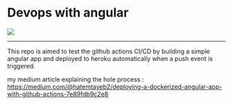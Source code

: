 
# Devops with angular 

![](https://github.com/hatembentayeb/angular-devops/workflows/.github/workflows/main.yml/badge.svg)

---
This repo is aimed to test the github actions CI/CD by building a simple angular app and deployed to heroku automatically when a push event is triggered.

my medium article explaining the hole process : https://medium.com/@hatemtayeb2/deploying-a-dockerized-angular-app-with-github-actions-7e89fdb9c2e8



